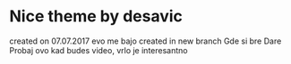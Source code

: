 # Nice theme by desavic

created on 07.07.2017
evo me bajo
created in new branch
Gde si  bre Dare
Probaj ovo kad budes video, vrlo je interesantno
